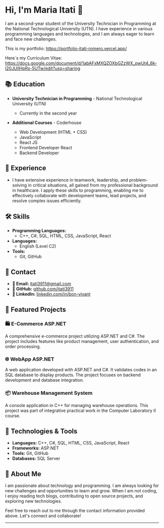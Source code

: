 
# Hi, I'm Maria Itati 👋

I am a second-year student of the University Technician in Programming at the National Technological University (UTN). I have experience in various programming languages and technologies, and I am always eager to learn and face new challenges.

This is my portfolio: https://portfolio-itati-romero.vercel.app/

Here´s my Curriculum Vitae: https://docs.google.com/document/d/1abAFxMXQZOXbGZzWX_pwUt4_6k-I20JUllHpRx-5UTw/edit?usp=sharing

## 📚 Education

- **University Technician in Programming** - National Technological University (UTN)
  - Currently in the second year

- **Additional Courses** - Coderhouse
  - Web Development (HTML + CSS)
  - JavaScript
  - React JS
  - Frontend Developer React
  - Backend Developer

## 💼 Experience

- I have extensive experience in teamwork, leadership, and problem-solving in critical situations, all gained from my professional background in healthcare. I apply these skills to programming, enabling me to effectively collaborate with development teams, lead projects, and resolve complex issues efficiently.

## 🛠️ Skills

- **Programming Languages:**
  - C++, C#, SQL, HTML, CSS, JavaScript, React
- **Languages:**
  - English (Level C2)
- **Tools:**
  - Git, GitHub

## 💬 Contact

- **📧 Email:** [itati3911@gmail.com](mailto:itati3911@gmail.com)
- **🐙 GitHub:** [github.com/itati3911](https://github.com/itati3911)
- **🔗 LinkedIn:** [linkedin.com/in/bon-vivant](https://www.linkedin.com/in/bon-vivant)


## 🌟 Featured Projects

### 🛍️ E-Commerce ASP.NET
A comprehensive e-commerce project utilizing ASP.NET and C#. The project includes features like product management, user authentication, and order processing.

### 🌐 WebApp ASP.NET
A web application developed with ASP.NET and C#. It validates codes in an SQL database to display products. The project focuses on backend development and database integration.

### 📦 Warehouse Management System
A console application in C++ for managing warehouse operations. This project was part of integrative practical work in the Computer Laboratory II course.

## 🔧 Technologies & Tools

- **Languages:** C++, C#, SQL, HTML, CSS, JavaScript, React
- **Frameworks:** ASP.NET
- **Tools:** Git, GitHub
- **Databases:** SQL Server

## 🚀 About Me

I am passionate about technology and programming. I am always looking for new challenges and opportunities to learn and grow. When I am not coding, I enjoy reading tech blogs, contributing to open source projects, and exploring new technologies.

Feel free to reach out to me through the contact information provided above. Let's connect and collaborate!

---





<!--
**itati3911/itati3911** is a ✨ _special_ ✨ repository because its `README.md` (this file) appears on your GitHub profile.

Here are some ideas to get you started:

- 🔭 I’m currently working on ...
- 🌱 I’m currently learning ...
- 👯 I’m looking to collaborate on ...
- 🤔 I’m looking for help with ...
- 💬 Ask me about ...
- 📫 How to reach me: ...
- 😄 Pronouns: ...
- ⚡ Fun fact: ...
-->
